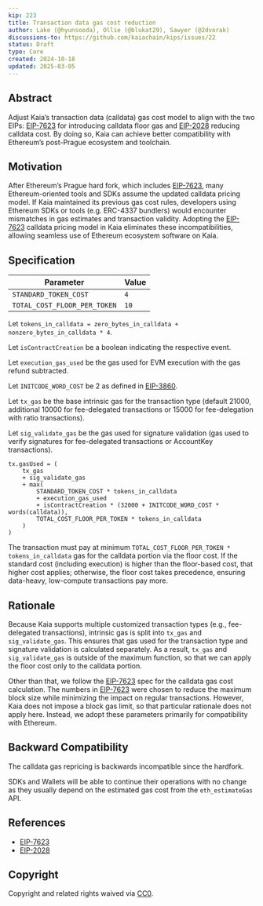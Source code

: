 ```yaml
---
kip: 223
title: Transaction data gas cost reduction
author: Lake (@hyunsooda), Ollie (@blukat29), Sawyer (@2dvorak)
discussions-to: https://github.com/kaiachain/kips/issues/22
status: Draft
type: Core
created: 2024-10-18
updated: 2025-03-05
---
```


## Abstract

Adjust Kaia’s transaction data (calldata) gas cost model to align with the two EIPs: [EIP-7623](https://eips.ethereum.org/EIPS/eip-7623) for introducing calldata floor gas and [EIP-2028](https://eips.ethereum.org/EIPS/eip-2028) reducing calldata cost. By doing so, Kaia can achieve better compatibility with Ethereum’s post-Prague ecosystem and toolchain.

## Motivation

After Ethereum’s Prague hard fork, which includes [EIP-7623](https://eips.ethereum.org/EIPS/eip-7623), many Ethereum-oriented tools and SDKs assume the updated calldata pricing model.
If Kaia maintained its previous gas cost rules, developers using Ethereum SDKs or tools (e.g. ERC-4337 bundlers) would encounter mismatches in gas estimates and transaction validity.
Adopting the [EIP-7623](https://eips.ethereum.org/EIPS/eip-7623) calldata pricing model in Kaia eliminates these incompatibilities, allowing seamless use of Ethereum ecosystem software on Kaia.

## Specification

| Parameter | Value |
|-|-|
| `STANDARD_TOKEN_COST` | `4` |
| `TOTAL_COST_FLOOR_PER_TOKEN` | `10` |

Let `tokens_in_calldata = zero_bytes_in_calldata + nonzero_bytes_in_calldata * 4`.

Let `isContractCreation` be a boolean indicating the respective event.

Let `execution_gas_used` be the gas used for EVM execution with the gas refund subtracted.

Let `INITCODE_WORD_COST` be 2 as defined in [EIP-3860](https://eips.ethereum.org/EIPS/eip-3860).

Let `tx_gas` be the base intrinsic gas for the transaction type (default 21000, additional 10000 for fee-delegated transactions or 15000 for fee-delegation with ratio transactions).

Let `sig_validate_gas` be the gas used for signature validation (gas used to verify signatures for fee-delegated transactions or AccountKey transactions).

```
tx.gasUsed = (
    tx_gas
    + sig_validate_gas
    + max(
        STANDARD_TOKEN_COST * tokens_in_calldata
        + execution_gas_used
        + isContractCreation * (32000 + INITCODE_WORD_COST * words(calldata)),
        TOTAL_COST_FLOOR_PER_TOKEN * tokens_in_calldata
    )
)
```

The transaction must pay at minimum `TOTAL_COST_FLOOR_PER_TOKEN * tokens_in_calldata` gas for the calldata portion via the floor cost. If the standard cost (including execution) is higher than the floor-based cost, that higher cost applies; otherwise, the floor cost takes precedence, ensuring data-heavy, low-compute transactions pay more.

## Rationale

Because Kaia supports multiple customized transaction types (e.g., fee-delegated transactions), intrinsic gas is split into `tx_gas` and `sig_validate_gas`. This ensures that gas used for the transaction type and signature validation is calculated separately. As a result, `tx_gas` and `sig_validate_gas` is outside of the maximum function, so that we can apply the floor cost only to the calldata portion.

Other than that, we follow the [EIP-7623](https://eips.ethereum.org/EIPS/eip-7623) spec for the calldata gas cost calculation. The numbers in [EIP-7623](https://eips.ethereum.org/EIPS/eip-7623) were chosen to reduce the maximum block size while minimizing the impact on regular transactions. However, Kaia does not impose a block gas limit, so that particular rationale does not apply here. Instead, we adopt these parameters primarily for compatibility with Ethereum.

## Backward Compatibility

The calldata gas repricing is backwards incompatible since the hardfork.

SDKs and Wallets will be able to continue their operations with no change as they usually depend on the estimated gas cost from the `eth_estimateGas` API.

## References

- [EIP-7623](https://eips.ethereum.org/EIPS/eip-7623)
- [EIP-2028](https://eips.ethereum.org/EIPS/eip-2028)

## Copyright

Copyright and related rights waived via [CC0](https://creativecommons.org/publicdomain/zero/1.0/).
